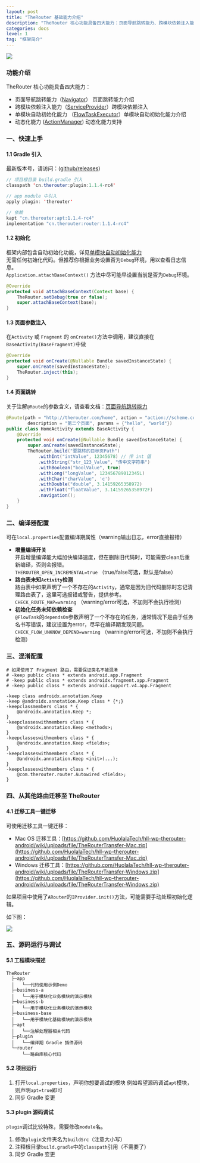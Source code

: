 ```yaml
---
layout: post
title: "TheRouter 基础能力介绍"
description: "TheRouter 核心功能具备四大能力：页面导航跳转能力、跨模块依赖注入能力、单模块自动初始化能力、动态化能力。"
categories: docs
level: 1
tag: "框架简介"
---
```



<img src="/assets/img/image/hll.png" class="blog-img"/>

### 功能介绍  

TheRouter 核心功能具备四大能力：  

*  页面导航跳转能力（[Navigator](https://therouter.cn/docs/2022/08/28/01)） 页面跳转能力介绍 
*  跨模块依赖注入能力（[ServiceProvider](https://therouter.cn/docs/2022/08/27/01)）跨模块依赖注入 
*  单模块自动初始化能力 （[FlowTaskExecutor](https://therouter.cn/docs/2022/08/26/01)）单模块自动初始化能力介绍 
*  动态化能力 ([ActionManager](https://therouter.cn/docs/2022/08/25/01)) 动态化能力支持 

### 一、快速上手  

#### 1.1 Gradle 引入    

最新版本号，请访问：([github/releases](https://github.com/HuolalaTech/hll-wp-therouter-android/releases))

```java
// 项目根目录 build.gradle 引入
classpath 'cn.therouter:plugin:1.1.4-rc4'

// app module 中引入
apply plugin: 'therouter'

// 依赖
kapt "cn.therouter:apt:1.1.4-rc4"
implementation "cn.therouter:router:1.1.4-rc4"
```

#### 1.2 初始化  

框架内部包含自动初始化功能，详见[单模块自动初始化能力](https://therouter.cn/docs/2022/08/26/01)  
无需任何初始化代码。但推荐你根据业务设置否为`Debug`环境，用以查看日志信息。  
`Application.attachBaseContext()` 方法中尽可能早设置当前是否为`Debug`环境。  

```java
@Override
protected void attachBaseContext(Context base) {
    TheRouter.setDebug(true or false);
    super.attachBaseContext(base);  
}
```

#### 1.3 页面参数注入  

在`Activity` 或 `Fragment` 的 `onCreate()`方法中调用，建议直接在`BaseActivity(BaseFragment)`中做    

```java
@Override
protected void onCreate(@Nullable Bundle savedInstanceState) {
    super.onCreate(savedInstanceState);
    TheRouter.inject(this);
}
```

#### 1.4 页面跳转

关于注解`@Route`的参数含义，请查看文档：[页面导航跳转能力](https://therouter.cn/docs/2022/08/28/01)

```java
@Route(path = "http://therouter.com/home", action = "action://scheme.com",
        description = "第二个页面", params = {"hello", "world"})
public class HomeActivity extends BaseActivity {
    @Override
    protected void onCreate(@Nullable Bundle savedInstanceState) {
        super.onCreate(savedInstanceState);
        TheRouter.build("要跳转的目标页Path")
            .withInt("intValue", 12345678) // 传 int 值
            .withString("str_123_Value", "传中文字符串")
            .withBoolean("boolValue", true) 
            .withLong("longValue", 123456789012345L)
            .withChar("charValue", 'c') 
            .withDouble("double", 3.14159265358972)
            .withFloat("floatValue", 3.14159265358972F)
            .navigation();
    }
}
```

### 二、编译器配置  

可在`local.properties`配置编译期属性（warning输出日志，error直接报错）  

* **增量编译开关**  
开启增量编译能大幅加快编译速度，但在删除旧代码时，可能需要clean后重新编译，否则会报错。  
  `THEROUTER_OPEN_INCREMENTAL=true` （true/false可选，默认是false）  
* **路由表未知`Activity`检测**  
路由表中如果声明了一个不存在的`Activity`，通常是因为旧代码删除时忘记清理路由表了，这里可选报错或警告，提供参考。  
 `CHECK_ROUTE_MAP=warning` （warning/error可选，不加则不会执行检测）
* **初始化任务未知依赖检查**  
`@FlowTask`的`dependsOn`参数声明了一个不存在的任务，通常情况下是由于任务名书写错误，建议设置为error，尽早在编译期发现问题。
`CHECK_FLOW_UNKNOW_DEPEND=warning` （warning/error可选，不加则不会执行检测）

### 三、混淆配置  

```
# 如果使用了 Fragment 路由，需要保证类名不被混淆
# -keep public class * extends android.app.Fragment
# -keep public class * extends androidx.fragment.app.Fragment
# -keep public class * extends android.support.v4.app.Fragment

-keep class androidx.annotation.Keep
-keep @androidx.annotation.Keep class * {*;}
-keepclassmembers class * {
    @androidx.annotation.Keep *;
}
-keepclasseswithmembers class * {
    @androidx.annotation.Keep <methods>;
}
-keepclasseswithmembers class * {
    @androidx.annotation.Keep <fields>;
}
-keepclasseswithmembers class * {
    @androidx.annotation.Keep <init>(...);
}
-keepclasseswithmembers class * {
    @com.therouter.router.Autowired <fields>;
}
```

### 四、从其他路由迁移至 TheRouter

#### 4.1 迁移工具一键迁移

可使用迁移工具一键迁移：

* Mac OS 迁移工具：[https://github.com/HuolalaTech/hll-wp-therouter-android/wiki/uploads/file/TheRouterTransfer-Mac.zip](https://github.com/HuolalaTech/hll-wp-therouter-android/wiki/uploads/file/TheRouterTransfer-Mac.zip)
* Windows 迁移工具：[https://github.com/HuolalaTech/hll-wp-therouter-android/wiki/uploads/file/TheRouterTransfer-Windows.zip](https://github.com/HuolalaTech/hll-wp-therouter-android/wiki/uploads/file/TheRouterTransfer-Windows.zip)

如果项目中使用了`ARouter`的`IProvider.init()`方法，可能需要手动处理初始化逻辑。

如下图：

<img src="/assets/img/image/TheRouterTransfer.png" class="blog-img"/>

### 五、源码运行与调试

#### 5.1 工程模块描述  

```
TheRouter
  ├─app
  │   └──代码使用示例Demo
  ├─business-a
  │   └──用于模块化业务模块的演示模块
  ├─business-b
  │   └──用于模块化业务模块的演示模块
  ├─business-base
  │   └──用于模块化基础模块的演示模块
  ├─apt
  │   └──注解处理器相关代码
  ├─plugin
  │   └──编译期 Gradle 插件源码
  └─router
      └──路由库核心代码
```

#### 5.2 项目运行

1. 打开`local.properties`，声明你想要调试的模块
    例如希望源码调试`apt`模块，则声明`apt=true`即可
2.  同步 Gradle 变更

#### 5.3 plugin 源码调试

`plugin`调试比较特殊，需要修改`module`名。

1. 修改`plugin`文件夹名为`buildSrc`（注意大小写）
2. 注释根目录`build.gradle`中的`classpath`引用（不需要了）
3. 同步 Gradle 变更

